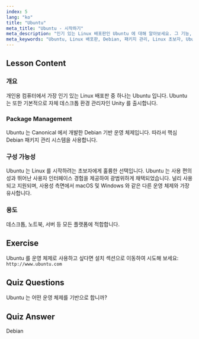 ```yaml
---
index: 5
lang: "ko"
title: "Ubuntu"
meta_title: "Ubuntu - 시작하기"
meta_description: "인기 있는 Linux 배포판인 Ubuntu 에 대해 알아보세요. 그 기능, 패키지 관리, 그리고 데스크톱 및 서버 사용에 왜 좋은지 알아보세요."
meta_keywords: "Ubuntu, Linux 배포판, Debian, 패키지 관리, Linux 초보자, Ubuntu 튜토리얼, Linux 가이드"
---
```


## Lesson Content

### 개요

개인용 컴퓨터에서 가장 인기 있는 Linux 배포판 중 하나는 Ubuntu 입니다. Ubuntu 는 또한 기본적으로 자체 데스크톱 환경 관리자인 Unity 를 출시합니다.

### Package Management

Ubuntu 는 Canonical 에서 개발한 Debian 기반 운영 체제입니다. 따라서 핵심 Debian 패키지 관리 시스템을 사용합니다.

### 구성 가능성

Ubuntu 는 Linux 를 시작하려는 초보자에게 훌륭한 선택입니다. Ubuntu 는 사용 편의성과 뛰어난 사용자 인터페이스 경험을 제공하여 광범위하게 채택되었습니다. 널리 사용되고 지원되며, 사용성 측면에서 macOS 및 Windows 와 같은 다른 운영 체제와 가장 유사합니다.

### 용도

데스크톱, 노트북, 서버 등 모든 플랫폼에 적합합니다.

## Exercise

Ubuntu 를 운영 체제로 사용하고 싶다면 설치 섹션으로 이동하여 시도해 보세요:
`http://www.ubuntu.com`

## Quiz Questions

Ubuntu 는 어떤 운영 체제를 기반으로 합니까?

## Quiz Answer

Debian
